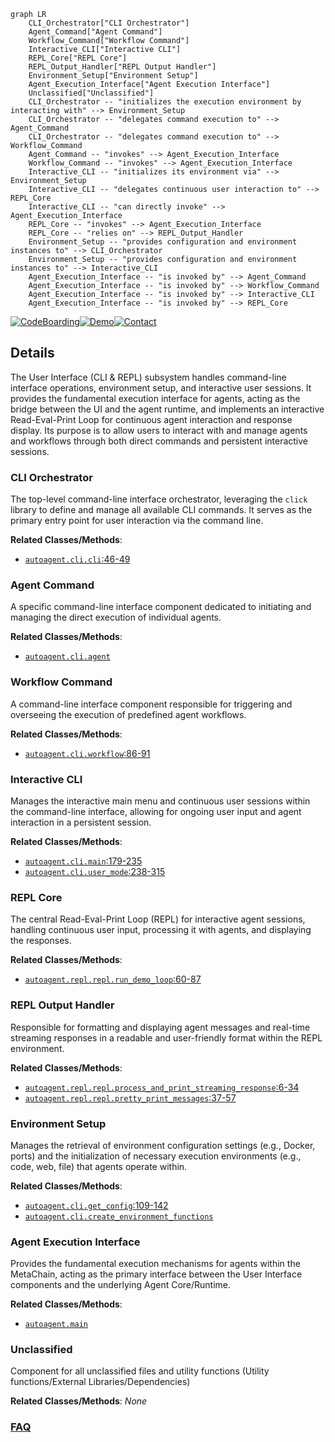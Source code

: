 ```mermaid
graph LR
    CLI_Orchestrator["CLI Orchestrator"]
    Agent_Command["Agent Command"]
    Workflow_Command["Workflow Command"]
    Interactive_CLI["Interactive CLI"]
    REPL_Core["REPL Core"]
    REPL_Output_Handler["REPL Output Handler"]
    Environment_Setup["Environment Setup"]
    Agent_Execution_Interface["Agent Execution Interface"]
    Unclassified["Unclassified"]
    CLI_Orchestrator -- "initializes the execution environment by interacting with" --> Environment_Setup
    CLI_Orchestrator -- "delegates command execution to" --> Agent_Command
    CLI_Orchestrator -- "delegates command execution to" --> Workflow_Command
    Agent_Command -- "invokes" --> Agent_Execution_Interface
    Workflow_Command -- "invokes" --> Agent_Execution_Interface
    Interactive_CLI -- "initializes its environment via" --> Environment_Setup
    Interactive_CLI -- "delegates continuous user interaction to" --> REPL_Core
    Interactive_CLI -- "can directly invoke" --> Agent_Execution_Interface
    REPL_Core -- "invokes" --> Agent_Execution_Interface
    REPL_Core -- "relies on" --> REPL_Output_Handler
    Environment_Setup -- "provides configuration and environment instances to" --> CLI_Orchestrator
    Environment_Setup -- "provides configuration and environment instances to" --> Interactive_CLI
    Agent_Execution_Interface -- "is invoked by" --> Agent_Command
    Agent_Execution_Interface -- "is invoked by" --> Workflow_Command
    Agent_Execution_Interface -- "is invoked by" --> Interactive_CLI
    Agent_Execution_Interface -- "is invoked by" --> REPL_Core
```

[![CodeBoarding](https://img.shields.io/badge/Generated%20by-CodeBoarding-9cf?style=flat-square)](https://github.com/CodeBoarding/CodeBoarding)[![Demo](https://img.shields.io/badge/Try%20our-Demo-blue?style=flat-square)](https://www.codeboarding.org/diagrams)[![Contact](https://img.shields.io/badge/Contact%20us%20-%20contact@codeboarding.org-lightgrey?style=flat-square)](mailto:contact@codeboarding.org)

## Details

The User Interface (CLI & REPL) subsystem handles command-line interface operations, environment setup, and interactive user sessions. It provides the fundamental execution interface for agents, acting as the bridge between the UI and the agent runtime, and implements an interactive Read-Eval-Print Loop for continuous agent interaction and response display. Its purpose is to allow users to interact with and manage agents and workflows through both direct commands and persistent interactive sessions.

### CLI Orchestrator
The top-level command-line interface orchestrator, leveraging the `click` library to define and manage all available CLI commands. It serves as the primary entry point for user interaction via the command line.


**Related Classes/Methods**:

- <a href="https://github.com/HKUDS/AutoAgent/blob/main/autoagent/cli.py#L46-L49" target="_blank" rel="noopener noreferrer">`autoagent.cli.cli`:46-49</a>


### Agent Command
A specific command-line interface component dedicated to initiating and managing the direct execution of individual agents.


**Related Classes/Methods**:

- <a href="https://github.com/HKUDS/AutoAgent/blob/main/autoagent/cli.py" target="_blank" rel="noopener noreferrer">`autoagent.cli.agent`</a>


### Workflow Command
A command-line interface component responsible for triggering and overseeing the execution of predefined agent workflows.


**Related Classes/Methods**:

- <a href="https://github.com/HKUDS/AutoAgent/blob/main/autoagent/cli.py#L86-L91" target="_blank" rel="noopener noreferrer">`autoagent.cli.workflow`:86-91</a>


### Interactive CLI
Manages the interactive main menu and continuous user sessions within the command-line interface, allowing for ongoing user input and agent interaction in a persistent session.


**Related Classes/Methods**:

- <a href="https://github.com/HKUDS/AutoAgent/blob/main/autoagent/cli.py#L179-L235" target="_blank" rel="noopener noreferrer">`autoagent.cli.main`:179-235</a>
- <a href="https://github.com/HKUDS/AutoAgent/blob/main/autoagent/cli.py#L238-L315" target="_blank" rel="noopener noreferrer">`autoagent.cli.user_mode`:238-315</a>


### REPL Core
The central Read-Eval-Print Loop (REPL) for interactive agent sessions, handling continuous user input, processing it with agents, and displaying the responses.


**Related Classes/Methods**:

- <a href="https://github.com/HKUDS/AutoAgent/blob/main/autoagent/repl/repl.py#L60-L87" target="_blank" rel="noopener noreferrer">`autoagent.repl.repl.run_demo_loop`:60-87</a>


### REPL Output Handler
Responsible for formatting and displaying agent messages and real-time streaming responses in a readable and user-friendly format within the REPL environment.


**Related Classes/Methods**:

- <a href="https://github.com/HKUDS/AutoAgent/blob/main/autoagent/repl/repl.py#L6-L34" target="_blank" rel="noopener noreferrer">`autoagent.repl.repl.process_and_print_streaming_response`:6-34</a>
- <a href="https://github.com/HKUDS/AutoAgent/blob/main/autoagent/repl/repl.py#L37-L57" target="_blank" rel="noopener noreferrer">`autoagent.repl.repl.pretty_print_messages`:37-57</a>


### Environment Setup
Manages the retrieval of environment configuration settings (e.g., Docker, ports) and the initialization of necessary execution environments (e.g., code, web, file) that agents operate within.


**Related Classes/Methods**:

- <a href="https://github.com/HKUDS/AutoAgent/blob/main/autoagent/cli.py#L109-L142" target="_blank" rel="noopener noreferrer">`autoagent.cli.get_config`:109-142</a>
- <a href="https://github.com/HKUDS/AutoAgent/blob/main/autoagent/cli.py" target="_blank" rel="noopener noreferrer">`autoagent.cli.create_environment_functions`</a>


### Agent Execution Interface
Provides the fundamental execution mechanisms for agents within the MetaChain, acting as the primary interface between the User Interface components and the underlying Agent Core/Runtime.


**Related Classes/Methods**:

- <a href="https://github.com/HKUDS/AutoAgent/blob/main/autoagent/main.py" target="_blank" rel="noopener noreferrer">`autoagent.main`</a>


### Unclassified
Component for all unclassified files and utility functions (Utility functions/External Libraries/Dependencies)


**Related Classes/Methods**: _None_



### [FAQ](https://github.com/CodeBoarding/GeneratedOnBoardings/tree/main?tab=readme-ov-file#faq)